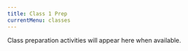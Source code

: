 ```yaml
---
title: Class 1 Prep
currentMenu: classes
---
```



Class preparation activities will appear here when available.
